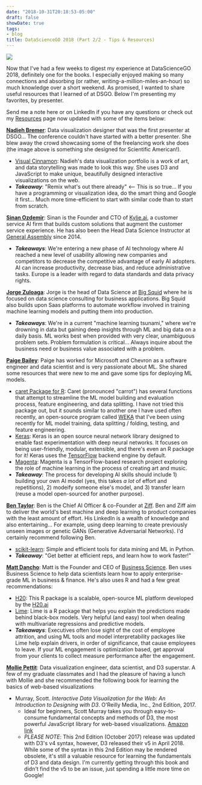 ```yaml
---
date: "2018-10-31T20:18:53-05:00"
draft: false
showDate: true
tags:
- blog
title: DataScienceGO 2018 (Part 2/2 - Tips & Resources)
---
```


![](https://d33wubrfki0l68.cloudfront.net/675576b83caab5f4ce05b74548ca210461cf38f4/dd0d0/img/blog/2017/baby-spike/sciam_magazine_collage.jpeg)

Now that I've had a few weeks to digest my experience at DataScienceGO 2018, definitely one for the books. I especially enjoyed making so many connections and absorbing (or rather, writing-a-million-miles-an-hour) so much knowledge over a short weekend. As promised, I wanted to share useful resources that I learned of at DSGO. Below I'm presenting my favorites, by presenter.

Send me a note here or on LinkedIn if you have any questions or check out my [Resources](https://javorraca.github.io/Home/pages/resources.html) page now updated with some of the items below:

[**Nadieh Bremer**](https://www.linkedin.com/in/nbremer/): Data visualization designer that was the first presenter at DSGO... The conference couldn't have started with a better presenter. She blew away the crowd showcasing some of the freelancing work she does (the image above is something she designed for Scientific American!).
* [Visual Cinnamon](https://www.visualcinnamon.com/): Nadieh's data visualization portfolio is a work of art, and data storytelling was made to look this way. She uses D3 and JavaScript to make unique, beautifully designed interactive visualizations on the web.
* _**Takeaway**_: "Remix what's out there already" <-- This is so true... If you have a programming or visualization idea, do the smart thing and Google it first... Much more time-efficient to start with similar code than to start from scratch.

[**Sinan Ozdemir**](https://www.linkedin.com/in/sinan-ozdemir/): Sinan is the Founder and CTO of [Kylie.ai](https://www.kylie.ai/), a customer service AI firm that builds custom solutions that augment the customer service experience. He has also been the Head Data Science Instructor at [General Assembly](https://generalassemb.ly/) since 2014.
* _**Takeaways**_: We're entering a new phase of AI technology where AI reached a new level of usability allowing new companies and competitors to decrease the competitive advantage of early AI adopters. AI can increase productivity, decrease bias, and reduce administrative tasks. Europe is a leader with regard to data standards and data privacy rights.

[**Jorge Zuloaga**](https://www.linkedin.com/in/jorge-zuloaga/): Jorge is the head of Data Science at [Big Squid](https://bigsquid.com/) where he is focused on data science consulting for business applications. Big Squid also builds upon Saas platforms to automate workflow involved in training machine learning models and putting them into production.
* _**Takeaways**_: We're in a current "machine learning tsunami," where we're drowning in data but gaining deep insights through ML and big data on a daily basis. ML works best when provided with very clear, unambiguous problem sets. Problem formulation is critical... Always inquire about the business need or business value associated with a problem.

[**Paige Bailey**](https://www.linkedin.com/in/dynamicwebpaige/): Paige has worked for Microsoft and Chevron as a software engineer and data scientist and is very passionate about ML. She shared some resources that were new to me and gave some tips for deploying ML models.
* [caret Package for R](http://topepo.github.io/caret/index.html): Caret (pronounced "carrot") has several functions that attempt to streamline the ML model building and evaluation process, feature engineering, and data splitting. I have not tried this package out, but it sounds similar to another one I have used often recently, an open-source program called [WEKA](https://www.cs.waikato.ac.nz/ml/weka/) that I've been using recently for ML model training, data splitting / folding, testing, and feature engineering.
* [Keras](https://keras.rstudio.com/): Keras is an open source neural network library designed to enable fast experimentation with deep neural networks. It focuses on being user-friendly, modular, extensible, and there's even an R package for it! Keras uses the [TensorFlow](https://www.tensorflow.org/) backend engine by default.
* [Magenta](https://github.com/tensorflow/magenta): Magenta is a TensorFlow-based research project exploring the role of machine learning in the process of creating art and music.
* _**Takeaway**_: The process for developing AI skills should include 1) building your own AI model (yes, this takes _a lot_ of effort and repetitions), 2) modeify someone else's model, and 3) transfer learn (reuse a model open-sourced for another purpose).

[**Ben Taylor**](https://www.linkedin.com/in/bentaylordata/): Ben is the Chief AI Officer & co-Founder at [Ziff](http://ziff.ai/). Ben and Ziff aim to deliver the world's best machine and deep learning to product companies with the least amount of effort. His LinkedIn is a wealth of knowledge and also entertaining... For example, using deep learning to create previously unseen images or genetic GANs (Generative Adversarial Networks). I'd certainly recommend following Ben.
* [scikit-learn](http://scikit-learn.org/stable/): Simple and efficient tools for data mining and ML in Python.
* _**Takeaway**_: "Get better at efficient reps, and learn how to work faster!"

[**Matt Dancho**](https://www.linkedin.com/in/mattdancho/): Matt is the Founder and CEO of [Business Science](https://www.business-science.io/). Ben uses Business Science to help data scientists learn how to apply enterprise-grade ML in business & finance. He's also uses R and had a few great recommendations:
* [H20](https://cran.r-project.org/web/packages/h2o/index.html): This R package is a scalable, open-source ML platform developed by the [H20.ai](https://www.h2o.ai/)
* [Lime](https://cran.r-project.org/web/packages/lime/index.html): Lime is a R package that helps you explain the predictions made behind black-box models. Very helpful (and easy) tool when dealing with multivariate regressions and predictive models.
* _**Takeaways**_: Executives often lose sight of the cost of employee attrition, and using ML tools and model interpretability packages like Lime help explain drivers, in order of significance, that cause employees to leave. If your ML engagement is optimization based, get approval from your clients to collect measure performance after the engagement.

[**Mollie Pettit**](https://www.linkedin.com/in/molliempettit/): Data visualization engineer, data scientist, and D3 superstar. A few of my graduate classmates and I had the pleasure of having a lunch with Mollie and she recommended the following book for learning the basics of web-based visualizations
* Murray, Scott. _Interactive Data Visualization for the Web: An Introduction to Designing with D3_. O'Reilly Media, Inc., 2nd Edition, 2017.
  * Ideal for beginners, Scott Murray takes you through easy-to-consume fundamental concepts and methods of D3, the most powerful JavaScript library for web-based visualizations. [Amazon link](https://www.amazon.com/Interactive-Data-Visualization-Web-Introduction/dp/1491921285)
  *  _PLEASE NOTE_: This 2nd Edition (October 2017) release was updated with D3's v4 syntax, however, D3 released their v5 in April 2018. While some of the syntax in this 2nd Edition may be rendered obsolete, it's still a valuable resource for learning the fundamentals of D3 and data design. I'm currently getting through this book and didn't find the v5 to be an issue, just spending a little more time on Google!
